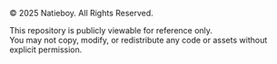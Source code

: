 © 2025 Natieboy. All Rights Reserved.

This repository is publicly viewable for reference only.  
You may not copy, modify, or redistribute any code or assets without explicit permission.

